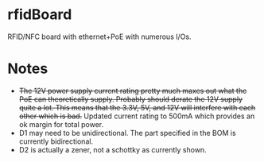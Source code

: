 rfidBoard
=========

RFID/NFC board with ethernet+PoE with numerous I/Os.

Notes
=========
* ~~The 12V power supply current rating pretty much maxes out what the PoE can theoretically supply. Probably should derate the 12V supply quite a lot. This means that the 3.3V, 5V, and 12V will interfere with each other which is bad.~~ Updated current rating to 500mA which provides an ok margin for total power.
* D1 may need to be unidirectional. The part specified in the BOM is currently bidirectional.
* D2 is actually a zener, not a schottky as currently shown.
